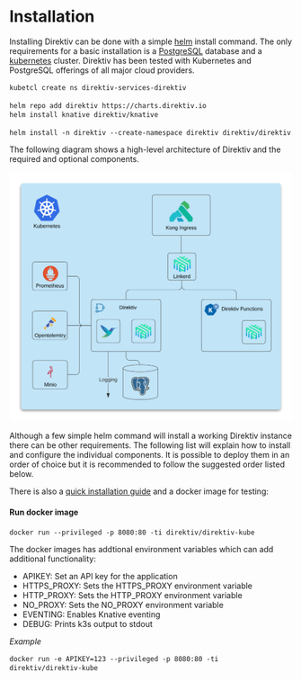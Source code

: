 # Installation

Installing Direktiv can be done with a simple [helm](https://helm.sh/) install command. The only requirements for a basic installation is a [PostgreSQL](database) database and a [kubernetes](kubernetes) cluster. Direktiv has been tested with Kubernetes and PostgreSQL offerings of all major cloud providers.

```shell
kubetcl create ns direktiv-services-direktiv

helm repo add direktiv https://charts.direktiv.io
helm install knative direktiv/knative

helm install -n direktiv --create-namespace direktiv direktiv/direktiv  
```

The following diagram shows a high-level architecture of Direktiv and the required and optional components.

<p align="center">
<img src="overview.png" alt="Direktiv overview"/>
</p>

Although a few simple helm command will install a working Direktiv instance there can be other requirements. The following list will explain how to install and configure the individual components. It is possible to deploy them in an order of choice but it is recommended to follow the suggested order listed below.

There is also a [quick installation guide](summary) and a docker image for testing:

#### Run docker image
```console
docker run --privileged -p 8080:80 -ti direktiv/direktiv-kube
```

The docker images has addtional environment variables which can add additional functionality:

- APIKEY: Set an API key for the application
- HTTPS_PROXY: Sets the HTTPS_PROXY environment variable
- HTTP_PROXY: Sets the HTTP_PROXY environment variable
- NO_PROXY: Sets the NO_PROXY environment variable
- EVENTING: Enables Knative eventing
- DEBUG: Prints k3s output to stdout

*Example*
```console
docker run -e APIKEY=123 --privileged -p 8080:80 -ti direktiv/direktiv-kube
```
